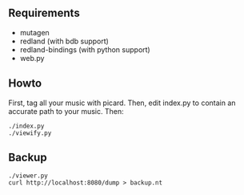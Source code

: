 ## Requirements ##

- mutagen
- redland (with bdb support)
- redland-bindings (with python support)
- web.py

## Howto ##

First, tag all your music with picard.
Then, edit index.py to contain an accurate path to your music.
Then:

    ./index.py
    ./viewify.py

## Backup ##

    ./viewer.py
    curl http://localhost:8080/dump > backup.nt
